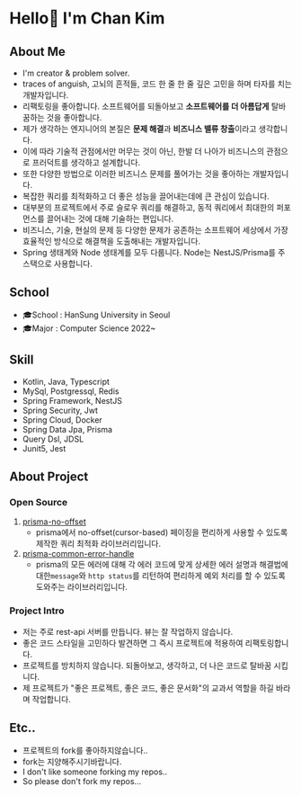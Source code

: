 # Hello👋 I'm Chan Kim

## About Me
* I'm creator & problem solver.
* traces of anguish, 고뇌의 흔적들, 코드 한 줄 한 줄 깊은 고민을 하며 타자를 치는 개발자입니다.
* 리팩토링을 좋아합니다. 소프트웨어를 되돌아보고 **소프트웨어를 더 아름답게** 탈바꿈하는 것을 좋아합니다. 
* 제가 생각하는 엔지니어의 본질은 **문제 해결**과 **비즈니스 밸류 창출**이라고 생각합니다.
* 이에 따라 기술적 관점에서만 머무는 것이 아닌, 한발 더 나아가 비즈니스의 관점으로 프러덕트를 생각하고 설계합니다.
* 또한 다양한 방법으로 이러한 비즈니스 문제를 풀어가는 것을 좋아하는 개발자입니다.
* 복잡한 쿼리를 최적화하고 더 좋은 성능을 끌어내는데에 큰 관심이 있습니다.
* 대부분의 프로젝트에서 주로 슬로우 쿼리를 해결하고, 동적 쿼리에서 최대한의 퍼포먼스를 끌어내는 것에 대해 기술하는 편입니다.
* 비즈니스, 기술, 현실의 문제 등 다양한 문제가 공존하는 소프트웨어 세상에서 가장 효율적인 방식으로 해결책을 도출해내는 개발자입니다.
* Spring 생태계와 Node 생태계를 모두 다룹니다. Node는 NestJS/Prisma를 주 스택으로 사용합니다.

## School
* 🎓School : HanSung University in Seoul
* 🎓Major : Computer Science 2022~
## Skill
* Kotlin, Java, Typescript
* MySql, Postgressql, Redis
* Spring Framework, NestJS
* Spring Security, Jwt
* Spring Cloud, Docker
* Spring Data Jpa, Prisma
* Query Dsl, JDSL
* Junit5, Jest
## About Project
### Open Source
1. [prisma-no-offset](https://www.npmjs.com/package/prisma-no-offset)
   * prisma에서 no-offset(cursor-based) 페이징을 편리하게 사용할 수 있도록 제작한 쿼리 최적화 라이브러리입니다.
2. [prisma-common-error-handle](https://www.npmjs.com/package/prisma-common-error-handle)
   * prisma의 모든 에러에 대해 각 에러 코드에 맞게 상세한 에러 설명과 해결법에 대한`message`와 `http status`를 리턴하여 편리하게 예외 처리를 할 수 있도록 도와주는 라이브러리입니다.
### Project Intro
* 저는 주로 rest-api 서버를 만듭니다. 뷰는 잘 작업하지 않습니다.
* 좋은 코드 스타일을 고민하다 발견하면 그 즉시 프로젝트에 적용하여 리팩토링합니다.
* 프로젝트를 방치하지 않습니다. 되돌아보고, 생각하고, 더 나은 코드로 탈바꿈 시킵니다.
* 제 프로젝트가 "좋은 프로젝트, 좋은 코드, 좋은 문서화"의 교과서 역할을 하길 바라며 작업합니다.
## Etc..
* 프로젝트의 fork를 좋아하지않습니다..
* fork는 지양해주시기바랍니다.
* I don't like someone forking my repos..
* So please don't fork my repos...
